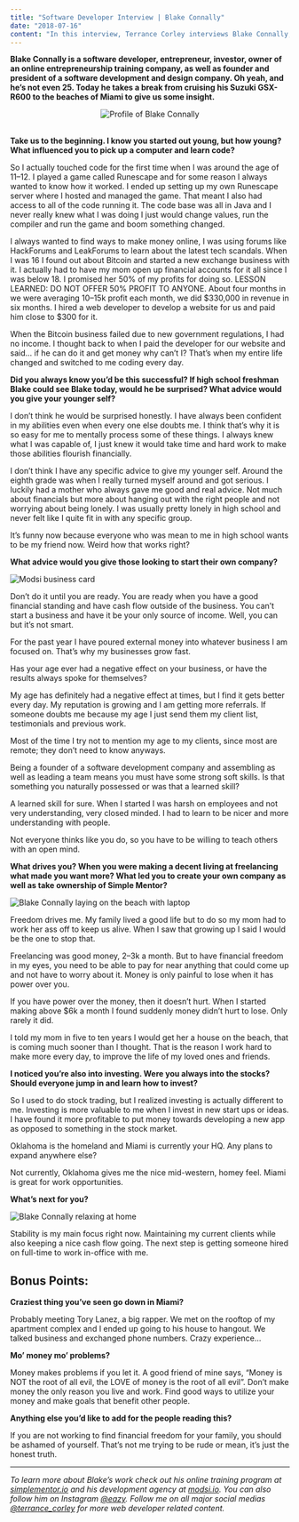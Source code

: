```yaml
---
title: "Software Developer Interview | Blake Connally"
date: "2018-07-16"
content: "In this interview, Terrance Corley interviews Blake Connally, a software developer who built his own digital empire and discusses how he went about becomming his own boss."
---
```


**Blake Connally is a software developer, entrepreneur, investor, owner of an online entrepreneurship training company, as well as founder and president of a software development and design company. Oh yeah, and he’s not even 25. Today he takes a break from cruising his Suzuki GSX-R600 to the beaches of Miami to give us some insight.**  

<center><img src="../assets/images/2018-07-16/blake.jpeg" alt="Profile of Blake Connally" style="display: inline-block; margin: 0 auto; text-align: center;"/></center>  
</br>

**Take us to the beginning. I know you started out young, but how young? What influenced you to pick up a computer and learn code?**

So I actually touched code for the first time when I was around the age of 11–12. I played a game called Runescape and for some reason I always wanted to know how it worked. I ended up setting up my own Runescape server where I hosted and managed the game. That meant I also had access to all of the code running it. The code base was all in Java and I never really knew what I was doing I just would change values, run the compiler and run the game and boom something changed.

I always wanted to find ways to make money online, I was using forums like HackForums and LeakForums to learn about the latest tech scandals. When I was 16 I found out about Bitcoin and started a new exchange business with it. I actually had to have my mom open up financial accounts for it all since I was below 18. I promised her 50% of my profits for doing so. LESSON LEARNED: DO NOT OFFER 50% PROFIT TO ANYONE. About four months in we were averaging 10–15k profit each month, we did $330,000 in revenue in six months. I hired a web developer to develop a website for us and paid him close to $300 for it.

When the Bitcoin business failed due to new government regulations, I had no income. I thought back to when I paid the developer for our website and said… if he can do it and get money why can’t I? That’s when my entire life changed and switched to me coding every day.

**Did you always know you’d be this successful? If high school freshman Blake could see Blake today, would he be surprised? What advice would you give your younger self?**

I don’t think he would be surprised honestly. I have always been confident in my abilities even when every one else doubts me. I think that’s why it is so easy for me to mentally process some of these things. I always knew what I was capable of, I just knew it would take time and hard work to make those abilities flourish financially.

I don’t think I have any specific advice to give my younger self. Around the eighth grade was when I really turned myself around and got serious. I luckily had a mother who always gave me good and real advice. Not much about financials but more about hanging out with the right people and not worrying about being lonely. I was usually pretty lonely in high school and never felt like I quite fit in with any specific group.

It’s funny now because everyone who was mean to me in high school wants to be my friend now. Weird how that works right?

**What advice would you give those looking to start their own company?**

![Modsi business card](../assets/images/2018-07-16/modsi.jpg)

Don’t do it until you are ready. You are ready when you have a good financial standing and have cash flow outside of the business. You can’t start a business and have it be your only source of income. Well, you can but it’s not smart.

For the past year I have poured external money into whatever business I am focused on. That’s why my businesses grow fast.

Has your age ever had a negative effect on your business, or have the results always spoke for themselves?

My age has definitely had a negative effect at times, but I find it gets better every day. My reputation is growing and I am getting more referrals. If someone doubts me because my age I just send them my client list, testimonials and previous work.

Most of the time I try not to mention my age to my clients, since most are remote; they don’t need to know anyways.

Being a founder of a software development company and assembling as well as leading a team means you must have some strong soft skills. Is that something you naturally possessed or was that a learned skill?

A learned skill for sure. When I started I was harsh on employees and not very understanding, very closed minded. I had to learn to be nicer and more understanding with people.

Not everyone thinks like you do, so you have to be willing to teach others with an open mind.

**What drives you? When you were making a decent living at freelancing what made you want more? What led you to create your own company as well as take ownership of Simple Mentor?**

![Blake Connally laying on the beach with laptop](../assets/images/2018-07-16/laptop-beach.jpg)

Freedom drives me. My family lived a good life but to do so my mom had to work her ass off to keep us alive. When I saw that growing up I said I would be the one to stop that.

Freelancing was good money, 2–3k a month. But to have financial freedom in my eyes, you need to be able to pay for near anything that could come up and not have to worry about it. Money is only painful to lose when it has power over you.

If you have power over the money, then it doesn’t hurt. When I started making above $6k a month I found suddenly money didn’t hurt to lose. Only rarely it did.

I told my mom in five to ten years I would get her a house on the beach, that is coming much sooner than I thought. That is the reason I work hard to make more every day, to improve the life of my loved ones and friends.

**I noticed you’re also into investing. Were you always into the stocks? Should everyone jump in and learn how to invest?**

So I used to do stock trading, but I realized investing is actually different to me. Investing is more valuable to me when I invest in new start ups or ideas. I have found it more profitable to put money towards developing a new app as opposed to something in the stock market.

Oklahoma is the homeland and Miami is currently your HQ. Any plans to expand anywhere else?

Not currently, Oklahoma gives me the nice mid-western, homey feel. Miami is great for work opportunities.

**What’s next for you?**

![Blake Connally relaxing at home](../assets/images/2018-07-16/blake-chillen.jpg)

Stability is my main focus right now. Maintaining my current clients while also keeping a nice cash flow going. The next step is getting someone hired on full-time to work in-office with me.

## Bonus Points:
**Craziest thing you’ve seen go down in Miami?**

Probably meeting Tory Lanez, a big rapper. We met on the rooftop of my apartment complex and I ended up going to his house to hangout. We talked business and exchanged phone numbers. Crazy experience…

**Mo’ money mo’ problems?**

Money makes problems if you let it. A good friend of mine says, “Money is NOT the root of all evil, the LOVE of money is the root of all evil”. Don’t make money the only reason you live and work. Find good ways to utilize your money and make goals that benefit other people.

**Anything else you’d like to add for the people reading this?**

If you are not working to find financial freedom for your family, you should be ashamed of yourself. That’s not me trying to be rude or mean, it’s just the honest truth.

---

*To learn more about Blake’s work check out his online training program at [simplementor.io](https://simple-mentor.teachable.com) and his development agency at [modsi.io](https://modsi.io/). You can also follow him on Instagram [@eazy](https://instagram.com/eazy). Follow me on all major social medias [@terrance_corley](https://instagram.com/terrance_corley) for more web developer related content.*